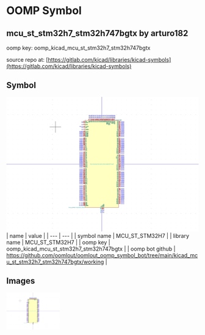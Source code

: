 # OOMP Symbol  
## mcu_st_stm32h7_stm32h747bgtx  by arturo182  
  
oomp key: oomp_kicad_mcu_st_stm32h7_stm32h747bgtx  
  
source repo at: [https://gitlab.com/kicad/libraries/kicad-symbols](https://gitlab.com/kicad/libraries/kicad-symbols)  
## Symbol  
  
[![working.png](working_600.png)](working.png)  
| name | value | 
| --- | --- | 
| symbol name | MCU_ST_STM32H7 | 
| library name | MCU_ST_STM32H7 | 
| oomp key | oomp_kicad_mcu_st_stm32h7_stm32h747bgtx | 
| oomp bot github | https://github.com/oomlout/oomlout_oomp_symbol_bot/tree/main/kicad_mcu_st_stm32h7_stm32h747bgtx/working | 
## Images  
  
[![working.png](working_140.png)](working.png)  

